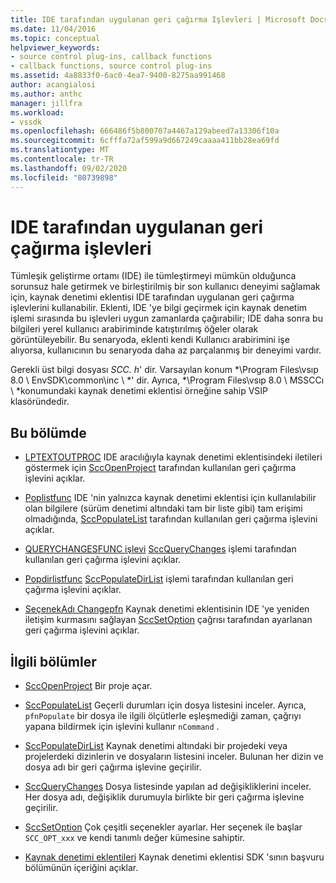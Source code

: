 ```yaml
---
title: IDE tarafından uygulanan geri çağırma Işlevleri | Microsoft Docs
ms.date: 11/04/2016
ms.topic: conceptual
helpviewer_keywords:
- source control plug-ins, callback functions
- callback functions, source control plug-ins
ms.assetid: 4a8833f0-6ac0-4ea7-9400-8275aa991468
author: acangialosi
ms.author: anthc
manager: jillfra
ms.workload:
- vssdk
ms.openlocfilehash: 666486f5b800707a4467a129abeed7a13306f10a
ms.sourcegitcommit: 6cfffa72af599a9d667249caaaa411bb28ea69fd
ms.translationtype: MT
ms.contentlocale: tr-TR
ms.lasthandoff: 09/02/2020
ms.locfileid: "80739898"
---
```

# <a name="callback-functions-implemented-by-the-ide"></a>IDE tarafından uygulanan geri çağırma işlevleri
Tümleşik geliştirme ortamı (IDE) ile tümleştirmeyi mümkün olduğunca sorunsuz hale getirmek ve birleştirilmiş bir son kullanıcı deneyimi sağlamak için, kaynak denetimi eklentisi IDE tarafından uygulanan geri çağırma işlevlerini kullanabilir. Eklenti, IDE 'ye bilgi geçirmek için kaynak denetim işlemi sırasında bu işlevleri uygun zamanlarda çağırabilir; IDE daha sonra bu bilgileri yerel kullanıcı arabiriminde katıştırılmış öğeler olarak görüntüleyebilir. Bu senaryoda, eklenti kendi Kullanıcı arabirimini işe alıyorsa, kullanıcının bu senaryoda daha az parçalanmış bir deneyimi vardır.

 Gerekli üst bilgi dosyası *SCC. h*' dir. Varsayılan konum *\Program Files\vsıp 8.0 \ EnvSDK\common\inc \\ *' dir. Ayrıca, *\Program Files\vsıp 8.0 \ MSSCCı \\ *konumundaki kaynak denetimi eklentisi örneğine sahip VSIP klasöründedir.

## <a name="in-this-section"></a>Bu bölümde
- [LPTEXTOUTPROC](../extensibility/lptextoutproc.md) IDE aracılığıyla kaynak denetimi eklentisindeki iletileri göstermek için [SccOpenProject](../extensibility/sccopenproject-function.md) tarafından kullanılan geri çağırma işlevini açıklar.

- [Poplistfunc](../extensibility/poplistfunc.md) IDE 'nin yalnızca kaynak denetimi eklentisi için kullanılabilir olan bilgilere (sürüm denetimi altındaki tam bir liste gibi) tam erişimi olmadığında, [SccPopulateList](../extensibility/sccpopulatelist-function.md) tarafından kullanılan geri çağırma işlevini açıklar.

- [QUERYCHANGESFUNC işlevi](../extensibility/querychangesfunc.md) [SccQueryChanges](../extensibility/sccquerychanges-function.md) işlemi tarafından kullanılan geri çağırma işlevini açıklar.

- [Popdirlistfunc](../extensibility/popdirlistfunc.md) [SccPopulateDirList](../extensibility/sccpopulatedirlist-function.md) işlemi tarafından kullanılan geri çağırma işlevini açıklar.

- [SeçenekAdı Changepfn](../extensibility/optnamechangepfn.md) Kaynak denetimi eklentisinin IDE 'ye yeniden iletişim kurmasını sağlayan [SccSetOption](../extensibility/sccsetoption-function.md) çağrısı tarafından ayarlanan geri çağırma işlevini açıklar.

## <a name="related-sections"></a>İlgili bölümler
- [SccOpenProject](../extensibility/sccopenproject-function.md) Bir proje açar.

- [SccPopulateList](../extensibility/sccpopulatelist-function.md) Geçerli durumları için dosya listesini inceler. Ayrıca, `pfnPopulate` bir dosya ile ilgili ölçütlerle eşleşmediği zaman, çağrıyı yapana bildirmek için işlevini kullanır `nCommand` .

- [SccPopulateDirList](../extensibility/sccpopulatedirlist-function.md) Kaynak denetimi altındaki bir projedeki veya projelerdeki dizinlerin ve dosyaların listesini inceler. Bulunan her dizin ve dosya adı bir geri çağırma işlevine geçirilir.

- [SccQueryChanges](../extensibility/sccquerychanges-function.md) Dosya listesinde yapılan ad değişikliklerini inceler. Her dosya adı, değişiklik durumuyla birlikte bir geri çağırma işlevine geçirilir.

- [SccSetOption](../extensibility/sccsetoption-function.md) Çok çeşitli seçenekler ayarlar. Her seçenek ile başlar `SCC_OPT_xxx` ve kendi tanımlı değer kümesine sahiptir.

- [Kaynak denetimi eklentileri](../extensibility/source-control-plug-ins.md) Kaynak denetimi eklentisi SDK 'sının başvuru bölümünün içeriğini açıklar.
